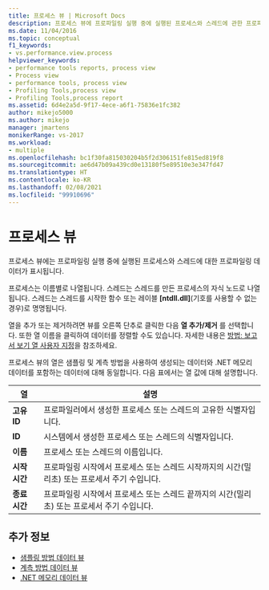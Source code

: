 ```yaml
---
title: 프로세스 뷰 | Microsoft Docs
description: 프로세스 뷰에 프로파일링 실행 중에 실행된 프로세스와 스레드에 관한 프로파일링 데이터를 표시하는 방법을 알아봅니다.
ms.date: 11/04/2016
ms.topic: conceptual
f1_keywords:
- vs.performance.view.process
helpviewer_keywords:
- performance tools reports, process view
- Process view
- performance tools, process view
- Profiling Tools,process view
- Profiling Tools,process report
ms.assetid: 6d4e2a5d-9f17-4ece-a6f1-75836e1fc382
author: mikejo5000
ms.author: mikejo
manager: jmartens
monikerRange: vs-2017
ms.workload:
- multiple
ms.openlocfilehash: bc1f30fa815030204b5f2d306151fe815ed819f8
ms.sourcegitcommit: ae6d47b09a439cd0e13180f5e89510e3e347fd47
ms.translationtype: HT
ms.contentlocale: ko-KR
ms.lasthandoff: 02/08/2021
ms.locfileid: "99910696"
---
```

# <a name="process-view"></a>프로세스 뷰
프로세스 뷰에는 프로파일링 실행 중에 실행된 프로세스와 스레드에 대한 프로파일링 데이터가 표시됩니다.

 프로세스는 이름별로 나열됩니다. 스레드는 스레드를 만든 프로세스의 자식 노드로 나열됩니다. 스레드는 스레드를 시작한 함수 또는 레이블 **[ntdll.dll]**(기호를 사용할 수 없는 경우)로 명명됩니다.

 열을 추가 또는 제거하려면 뷰를 오른쪽 단추로 클릭한 다음 **열 추가/제거** 를 선택합니다. 또한 열 이름을 클릭하여 데이터를 정렬할 수도 있습니다. 자세한 내용은 [방법: 보고서 보기 열 사용자 지정](../profiling/how-to-customize-report-view-columns.md)을 참조하세요.

 프로세스 뷰의 열은 샘플링 및 계측 방법을 사용하여 생성되는 데이터와 .NET 메모리 데이터를 포함하는 데이터에 대해 동일합니다. 다음 표에서는 열 값에 대해 설명합니다.

|열|설명|
|------------|-----------------|
|**고유 ID**|프로파일러에서 생성한 프로세스 또는 스레드의 고유한 식별자입니다.|
|**ID**|시스템에서 생성한 프로세스 또는 스레드의 식별자입니다.|
|**이름**|프로세스 또는 스레드의 이름입니다.|
|**시작 시간**|프로파일링 시작에서 프로세스 또는 스레드 시작까지의 시간(밀리초) 또는 프로세서 주기 수입니다.|
|**종료 시간**|프로파일링 시작에서 프로세스 또는 스레드 끝까지의 시간(밀리초) 또는 프로세서 주기 수입니다.|

## <a name="see-also"></a>추가 정보
- [샘플링 방법 데이터 뷰](../profiling/profiler-sampling-method-data-views.md)
- [계측 방법 데이터 뷰](../profiling/instrumentation-method-data-views.md)
- [.NET 메모리 데이터 뷰](../profiling/dotnet-memory-data-views.md)
